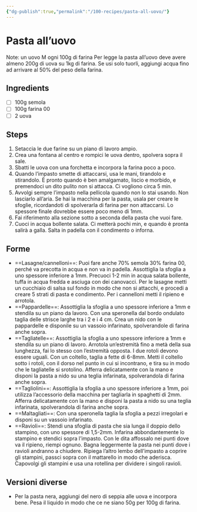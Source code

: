 ```yaml
---
{"dg-publish":true,"permalink":"/100-recipes/pasta-all-uovo/"}
---
```


# Pasta all’uovo
Note: un uovo M ogni 100g di farina
Per legge la pasta all’uovo deve avere almeno 200g di uova su 1kg di farina. Se usi solo tuorli, aggiungi acqua fino ad arrivare al 50% del peso della farina.
## Ingredients
- [ ] 100g semola
- [ ] 100g farina 00
- [ ] 2 uova
## Steps
1. Setaccia le due farine su un piano di lavoro ampio.
2. Crea una fontana al centro e rompici le uova dentro, spolvera sopra il sale.
3. Sbatti le uova con una forchetta e incorpora la farina poco a poco.
4. Quando l’impasto smette di attaccarsi, usa le mani, tirandolo e stirandolo. È pronto quando è ben amalgamato, liscio e morbido, e premendoci un dito pulito non si attacca. Ci vogliono circa 5 min.
5. Avvolgi sempre l’impasto nella pellicola quando non lo stai usando. Non lasciarlo all’aria. Se hai la macchina per la pasta, usala per creare le sfoglie, ricordandoti di spolverarla di farina per non attaccarsi. Lo spessore finale dovrebbe essere poco meno di 1mm.
6. Fai riferimento alla sezione sotto a seconda della pasta che vuoi fare.
7. Cuoci in acqua bollente salata. Ci metterà pochi min, e quando è pronta salirà a galla. Salta in padella con il condimento o inforna.
## Forme
- ==Lasagne/cannelloni==: Puoi fare anche 70% semola 30% farina 00, perché va precotta in acqua e non va in padella. Assottiglia la sfoglia a uno spessore inferiore a 1mm. Precuoci 1-2 min in acqua salata bollente, tuffa in acqua fredda e asciuga con dei canovacci. Per le lasagne metti un cucchiaio di salsa sul fondo in modo che non si attacchi, e procedi a creare 5 strati di pasta e condimento. Per i cannelloni metti il ripieno e arrotola.
- ==Pappardelle==: Assottiglia la sfoglia a uno spessore inferiore a 1mm e stendila su un piano da lavoro. Con una speronella dal bordo ondulato taglia delle strisce larghe tra i 2 e i 4 cm. Crea un nido con le pappardelle e disponile su un vassoio infarinato, spolverandole di farina anche sopra.
- ==Tagliatelle==: Assottiglia la sfoglia a uno spessore inferiore a 1mm e stendila su un piano di lavoro. Arrotola un’estremità fino a metà della sua lunghezza, fai lo stesso con l’estremità opposta. I due rotoli devono essere uguali. Con un coltello, taglia a fette di 6-8mm. Metti il coltello sotto i rotoli, con il dorso nel punto in cui si incontrano, e tira su in modo che le tagliatelle si srotolino. Afferra delicatamente con la mano e disponi la pasta a nido su una teglia infarinata, spolverandola di farina anche sopra.
- ==Tagliolini==: Assottiglia la sfoglia a uno spessore inferiore a 1mm, poi utilizza l’accessorio della macchina per tagliarla in spaghetti di 2mm.  Afferra delicatamente con la mano e disponi la pasta a nido su una teglia infarinata, spolverandola di farina anche sopra.
- ==Maltagliati==: Con una speronella taglia la sfoglia a pezzi irregolari e disponi su un vassoio infarinato.
- ==Ravioli==: Stendi una sfoglia di pasta che sia lunga il doppio dello stampino, con uno spessore di 1,5-2mm. Infarina abbondantemente lo stampino e stendici sopra l’impasto. Con le dita affossalo nei punti dove va il ripieno, riempi ognuno. Bagna leggermente la pasta nei punti dove i ravioli andranno a chiudere. Ripiega l’altro lembo dell’impasto a coprire gli stampini, passci sopra con il mattarello in modo che aderisca. Capovolgi gli stampini e usa una rotellina per dividere i singoli ravioli.
## Versioni diverse
- Per la pasta nera, aggiungi del nero di seppia alle uova e incorpora bene. Pesa il liquido in modo che ce ne siano 50g per 100g di farina.